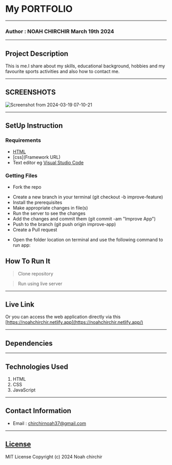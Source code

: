 # My PORTFOLIO
*****
### Author : NOAH CHIRCHIR March 19th 2024
****
## Project Description
This is me.I share about my skills, educational background, hobbies and my favourite sports activities and also how to contact me.
******

## SCREENSHOTS
![Screenshot from 2024-03-19 07-10-21](https://github.com/noahchirchir/portfolio/assets/161455450/45a8767c-e782-41be-84e4-78b18948f1fe)



********
## SetUp Instruction
### Requirements
* [HTML](html.com)
* [css](Framework URL)
* Text editor eg [Visual Studio Code](https://code.visualstudio.com/download)


### Getting Files
* Fork the repo
- Create a new branch in your terminal (git checkout -b improve-feature)
- Install the prerequisites
- Make appropriate changes in file(s)
- Run the server to see the changes
- Add the changes and commit them (git commit -am "Improve App")
- Push to the branch (git push origin improve-app)
- Create a Pull request
* Open the folder location on terminal and use the following command to run app:

## How To Run It
>  Clone repository

> Run using live server
*****
## Live Link
Or you can access the web application directly via this [https://noahchirchir.netlify.app](https://noahchirchir.netlify.app/)
*****
## Dependencies

*****
## Technologies Used
1. HTML
2. CSS
3. JavaScript
*****
## Contact Information
* Email : chirchirnoah37@gmail.com
*****
## [License](LICENSE)
MIT License
Copyright (c) 2024 Noah chirchir